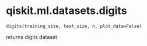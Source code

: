 # qiskit.ml.datasets.digits

`digits(training_size, test_size, n, plot_data=False)`

returns digits dataset
